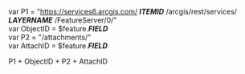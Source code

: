 var P1 = "https://services6.arcgis.com/ ***ITEMID*** /arcgis/rest/services/ ***LAYERNAME*** /FeatureServer/0/"  
var ObjectID = $feature.***FIELD***  
var P2 = "/attachments/"  
var AttachID = $feature.***FIELD*** 
  
P1 + ObjectID + P2 + AttachID
